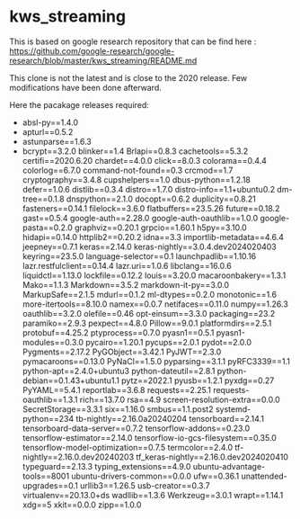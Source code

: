 # kws_streaming

This is based on google research repository that can be find here : https://github.com/google-research/google-research/blob/master/kws_streaming/README.md

This clone is not the latest and is close to the 2020 release. Few modifications have been done afterward.

Here the pacakage releases required:
* absl-py==1.4.0
* apturl==0.5.2
* astunparse==1.6.3
* bcrypt==3.2.0
blinker==1.4
Brlapi==0.8.3
cachetools==5.3.2
certifi==2020.6.20
chardet==4.0.0
click==8.0.3
colorama==0.4.4
colorlog==6.7.0
command-not-found==0.3
crcmod==1.7
cryptography==3.4.8
cupshelpers==1.0
dbus-python==1.2.18
defer==1.0.6
distlib==0.3.4
distro==1.7.0
distro-info==1.1+ubuntu0.2
dm-tree==0.1.8
dnspython==2.1.0
docopt==0.6.2
duplicity==0.8.21
fasteners==0.14.1
filelock==3.6.0
flatbuffers==23.5.26
future==0.18.2
gast==0.5.4
google-auth==2.28.0
google-auth-oauthlib==1.0.0
google-pasta==0.2.0
graphviz==0.20.1
grpcio==1.60.1
h5py==3.10.0
hidapi==0.14.0
httplib2==0.20.2
idna==3.3
importlib-metadata==4.6.4
jeepney==0.7.1
keras==2.14.0
keras-nightly==3.0.4.dev2024020403
keyring==23.5.0
language-selector==0.1
launchpadlib==1.10.16
lazr.restfulclient==0.14.4
lazr.uri==1.0.6
libclang==16.0.6
liquidctl==1.13.0
lockfile==0.12.2
louis==3.20.0
macaroonbakery==1.3.1
Mako==1.1.3
Markdown==3.5.2
markdown-it-py==3.0.0
MarkupSafe==2.1.5
mdurl==0.1.2
ml-dtypes==0.2.0
monotonic==1.6
more-itertools==8.10.0
namex==0.0.7
netifaces==0.11.0
numpy==1.26.3
oauthlib==3.2.0
olefile==0.46
opt-einsum==3.3.0
packaging==23.2
paramiko==2.9.3
pexpect==4.8.0
Pillow==9.0.1
platformdirs==2.5.1
protobuf==4.25.2
ptyprocess==0.7.0
pyasn1==0.5.1
pyasn1-modules==0.3.0
pycairo==1.20.1
pycups==2.0.1
pydot==2.0.0
Pygments==2.17.2
PyGObject==3.42.1
PyJWT==2.3.0
pymacaroons==0.13.0
PyNaCl==1.5.0
pyparsing==3.1.1
pyRFC3339==1.1
python-apt==2.4.0+ubuntu3
python-dateutil==2.8.1
python-debian==0.1.43+ubuntu1.1
pytz==2022.1
pyusb==1.2.1
pyxdg==0.27
PyYAML==5.4.1
reportlab==3.6.8
requests==2.25.1
requests-oauthlib==1.3.1
rich==13.7.0
rsa==4.9
screen-resolution-extra==0.0.0
SecretStorage==3.3.1
six==1.16.0
smbus==1.1.post2
systemd-python==234
tb-nightly==2.16.0a20240204
tensorboard==2.14.1
tensorboard-data-server==0.7.2
tensorflow-addons==0.23.0
tensorflow-estimator==2.14.0
tensorflow-io-gcs-filesystem==0.35.0
tensorflow-model-optimization==0.7.5
termcolor==2.4.0
tf-nightly==2.16.0.dev20240203
tf_keras-nightly==2.16.0.dev2024020410
typeguard==2.13.3
typing_extensions==4.9.0
ubuntu-advantage-tools==8001
ubuntu-drivers-common==0.0.0
ufw==0.36.1
unattended-upgrades==0.1
urllib3==1.26.5
usb-creator==0.3.7
virtualenv==20.13.0+ds
wadllib==1.3.6
Werkzeug==3.0.1
wrapt==1.14.1
xdg==5
xkit==0.0.0
zipp==1.0.0


